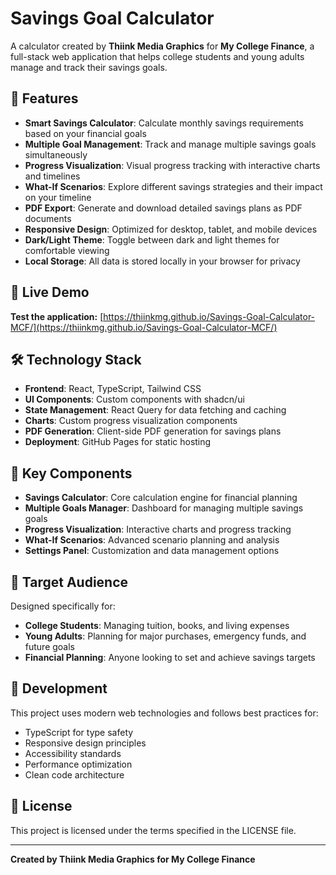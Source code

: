 # Savings Goal Calculator

A calculator created by **Thiink Media Graphics** for **My College Finance**, a full-stack web application that helps college students and young adults manage and track their savings goals.

## 🌟 Features

- **Smart Savings Calculator**: Calculate monthly savings requirements based on your financial goals
- **Multiple Goal Management**: Track and manage multiple savings goals simultaneously
- **Progress Visualization**: Visual progress tracking with interactive charts and timelines
- **What-If Scenarios**: Explore different savings strategies and their impact on your timeline
- **PDF Export**: Generate and download detailed savings plans as PDF documents
- **Responsive Design**: Optimized for desktop, tablet, and mobile devices
- **Dark/Light Theme**: Toggle between dark and light themes for comfortable viewing
- **Local Storage**: All data is stored locally in your browser for privacy

## 🚀 Live Demo

**Test the application:** [https://thiinkmg.github.io/Savings-Goal-Calculator-MCF/](https://thiinkmg.github.io/Savings-Goal-Calculator-MCF/)

## 🛠️ Technology Stack

- **Frontend**: React, TypeScript, Tailwind CSS
- **UI Components**: Custom components with shadcn/ui
- **State Management**: React Query for data fetching and caching
- **Charts**: Custom progress visualization components
- **PDF Generation**: Client-side PDF generation for savings plans
- **Deployment**: GitHub Pages for static hosting

## 📱 Key Components

- **Savings Calculator**: Core calculation engine for financial planning
- **Multiple Goals Manager**: Dashboard for managing multiple savings goals
- **Progress Visualization**: Interactive charts and progress tracking
- **What-If Scenarios**: Advanced scenario planning and analysis
- **Settings Panel**: Customization and data management options

## 🎯 Target Audience

Designed specifically for:
- **College Students**: Managing tuition, books, and living expenses
- **Young Adults**: Planning for major purchases, emergency funds, and future goals
- **Financial Planning**: Anyone looking to set and achieve savings targets

## 🔧 Development

This project uses modern web technologies and follows best practices for:
- TypeScript for type safety
- Responsive design principles
- Accessibility standards
- Performance optimization
- Clean code architecture

## 📄 License

This project is licensed under the terms specified in the LICENSE file.

---

**Created by Thiink Media Graphics for My College Finance**
